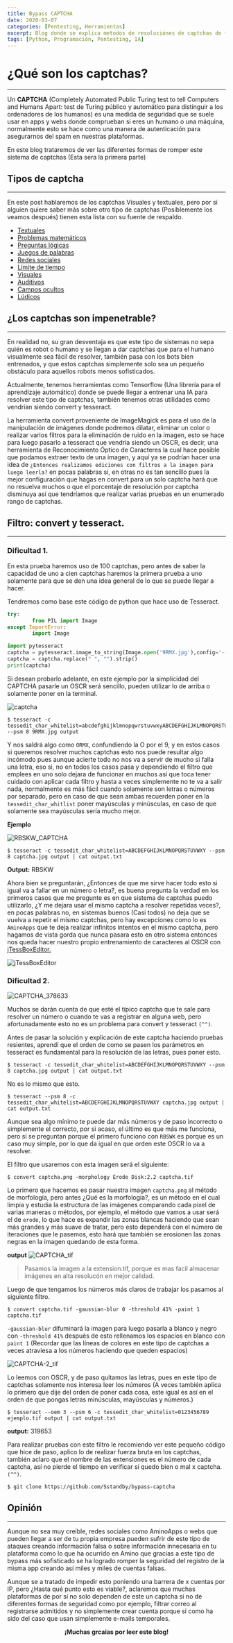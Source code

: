 ```yaml
---
title: Bypass CAPTCHA
date: 2020-03-07
categories: [Pentesting, Herramientas]
excerpt: Blog donde se explica metodos de resoluciónes de captchas de forma automatica
tags: [Python, Programación, Pentesting, IA]
---
```


# ¿Qué son los captchas?
----

Un **CAPTCHA** (Completely Automated Public Turing test to tell Computers and Humans Apart: test de Turing público y automático para distinguir a los ordenadores de los humanos) es una medida de seguridad que se suele usar en apps y webs donde comprueban si eres un humano o una máquina, normalmente esto se hace como una manera de autenticación para asegurarnos del spam en nuestras plataformas.

En este blog trataremos de ver las diferentes formas de romper este sistema de captchas (Esta sera la primera parte)

## Tipos de captcha 

---
 
En este post hablaremos de los captchas Visuales y textuales, pero por si alguien quiere saber más sobre otro tipo de captchas (Posiblemente los veamos después) tienen esta lista con su fuente de respaldo.
 
- [Textuales](https://ayudaleyprotecciondatos.es/2021/08/16/codigo-captcha/#Textuales "Textuales")
- [Problemas matemáticos](https://ayudaleyprotecciondatos.es/2021/08/16/codigo-captcha/#Problemas_matematicos "Problemas matemáticos")
- [Preguntas lógicas](https://ayudaleyprotecciondatos.es/2021/08/16/codigo-captcha/#Preguntas_logicas "Preguntas lógicas")
- [Juegos de palabras](https://ayudaleyprotecciondatos.es/2021/08/16/codigo-captcha/#Juegos_de_palabras "Juegos de palabras")
- [Redes sociales](https://ayudaleyprotecciondatos.es/2021/08/16/codigo-captcha/#Redes_sociales "Redes sociales")
- [Límite de tiempo](https://ayudaleyprotecciondatos.es/2021/08/16/codigo-captcha/#Limite_de_tiempo "Límite de tiempo") 
- [Visuales](https://ayudaleyprotecciondatos.es/2021/08/16/codigo-captcha/#Visuales "Visuales")
- [Auditivos](https://ayudaleyprotecciondatos.es/2021/08/16/codigo-captcha/#Auditivos "Auditivos")
- [Campos ocultos](https://ayudaleyprotecciondatos.es/2021/08/16/codigo-captcha/#Campos_ocultos "Campos ocultos") 
- [Lúdicos](https://ayudaleyprotecciondatos.es/2021/08/16/codigo-captcha/#Ludicos "Lúdicos")
 
## ¿Los captchas son impenetrable? 
--- 

En realidad no, su gran desventaja es que este tipo de sistemas no sepa quién es robot o humano y se llegan a dar captchas que para el humano visualmente sea fácil de resolver, también pasa con los bots bien entrenados, y que estos captchas simplemente solo sea un pequeño obstáculo para aquellos robots menos sofisticados. 

Actualmente, tenemos herramientas como Tensorflow (Una librería para el aprendizaje automático) donde se puede llegar a entrenar una IA para resolver este tipo de captchas, también tenemos otras utilidades como vendrían siendo convert y tesseract. 

La herramienta convert proveniente de ImageMagick es para el uso de la manipulación de imágenes donde podremos dilatar, eliminar un color o realizar varios filtros para la eliminación de ruido en la imagen, esto se hace para luego pasarlo a tesseract que vendría siendo un OSCR, es decir, una herramienta de Reconocimiento Óptico de Caracteres la cual hace posible que podamos extraer texto de una imagen, y aquí ya se podrían hacer una idea de `¿Entonces realizamos ediciones con filtros a la imagen para luego leerla?` en pocas palabras si, en otras no es tan sencillo pues la mejor configuración que hagas en convert para un solo captcha hará que no resuelva muchos o que el porcentaje de resolución por captcha disminuya así que tendríamos que realizar varias pruebas en un enumerado rango de captchas.

## Filtro: convert y tesseract. 

---

### Dificultad 1. 

En esta prueba haremos uso de 100 captchas, pero antes de saber la capacidad de uno a cien captchas haremos la primera prueba a uno solamente para que se den una idea general de lo que se puede llegar a hacer. 

Tendremos como base este código de python que hace uso de Tesseract.

```python
try:
        from PIL import Image
except ImportError:
        import Image

import pytesseract
captcha = pytesseract.image_to_string(Image.open('9RMX.jpg'),config='--psm 8 -c tessedit_char_whitelist=0123456789abcdfghijkmnlopqrsturstuvwxyz')
captcha = captcha.replace(" ", "").strip()
print(captcha)
```

Si desean probarlo adelante, en este ejemplo por la simplicidad del CAPTCHA pasarle un OSCR será sencillo, pueden utilizar lo de arriba o solamente poner en la terminal.

![captcha](/assets/img/post/29/9RMX.jpg)

```console
$ tesseract -c tessedit_char_whitelist=abcdefghijklmnopqwrstuvwxyABCDEFGHIJKLMNOPQRSTUVWXY1234567890 --psm 8 9RMX.jpg output
```

Y nos saldrá algo como `ORMX`, confundiendo la O por el 9, y en estos casos si queremos resolver muchos captchas esto nos puede resultar algo incómodo pues aunque acierte todo no nos va a servir de mucho si falla una letra, eso si, no en todos los casos pasa y dependiendo el filtro que emplees en uno solo dejara de funcionar en muchos así que toca tener cuidado con aplicar cada filtro y hasta a veces simplemente no te va a salir nada, normalmente es más fácil cuando solamente son letras o números por separado, pero en caso de que sean ambas recuerden poner en la `tessedit_char_whitlist` poner mayúsculas y minúsculas, en caso de que solamente sea mayúsculas sería mucho mejor.

**Ejemplo**

![RBSKW_CAPTCHA](/assets/img/post/29/RBSKW.jpg)

```console
$ tesseract -c tessedit_char_whitelist=ABCDEFGHIJKLMNOPQRSTUVWXY --psm 8 captcha.jpg output | cat output.txt 
```

**Output:** RBSKW

Ahora bien se preguntarán, ¿Entonces de que me sirve hacer todo esto si igual va a fallar en un número o letra?, es buena pregunta la verdad en los primeros casos que me pregunte es en que sistema de captchas puedo utilizarlo, ¿Y me dejara usar el mismo captcha a resolver repetidas veces?, en pocas palabras no, en sistemas buenos (Casi todos) no deja que se vuelva a repetir el mismo captchas, pero hay excepciones como lo es `AminoApps` que te deja realizar infinitos intentos en el mismo captcha, pero hagamos de vista gorda que nunca pasara esto en otro sistema entonces nos queda hacer nuestro propio entrenamiento de caracteres al OSCR con [jTessBoxEditor.](http://vietocr.sourceforge.net/training.html)

![jTessBoxEditor](/assets/img/post/29/jTessBoxEditor.png)

### Dificultad 2.

![CAPTCHA_378633](/assets/img/post/29/378633.png)

Muchos se darán cuenta de que esté el típico captcha que te sale para resolver un número o cuando te vas a registrar en alguna web, pero afortunadamente esto no es un problema para convert y tesseract `(^^)`.

Antes de pasar la solución y explicación de este captcha haciendo pruebas resientes, aprendí que el orden de como se pasen los parámetros en tesseract es fundamental para la resolución de las letras, pues poner esto.

```console
$ tesseract -c tessedit_char_whitelist=ABCDEFGHIJKLMNOPQRSTUVWXY --psm 8 captcha.jpg output | cat output.txt 
```

No es lo mismo que esto.

```console
$ tesseract --psm 8 -c tessedit_char_whitelist=ABCDEFGHIJKLMNOPQRSTUVWXY captcha.jpg output | cat output.txt 
```

Aunque sea algo mínimo te puede dar más números y de paso incorrecto o simplemente el correcto, por si acaso, el último es que más me funciona, pero si se preguntan porque el primero funciono con `RBSWK` es porque es un caso muy simple, por lo que da igual en que orden este OSCR lo va a resolver.

El filtro que usaremos con esta imagen será el siguiente:

```console
$ convert captcha.png -morphology Erode Disk:2.2 captcha.tif   
```

Lo primero que hacemos es pasar nuestra imagen `captcha.png` al método de morfología, pero antes ¿Qué es la morfología?, es un método en el cual limpia y estudia la estructura de las imágenes comparando cada pixel de varias maneras o métodos, por ejemplo, el método que vamos a usar será el de `erode`, lo que hace es expandir las zonas blancas haciendo que sean más grandes y más suave de tratar, pero esto dependerá con el número de iteraciones que le pasemos, esto hará que también se erosionen las zonas negras en la imagen quedando de esta forma.

**output**
![CAPTCHA_tif](/assets/img/post/29/captcha-1.png)

> Pasamos la imagen a la extension.tif, porque es mas facil almacenar imágenes en alta resolucón en mejor calidad.

Luego de que tengamos los números más claros de trabajar los pasamos al siguiente filtro.

```console
$ convert captcha.tif -gaussian-blur 0 -threshold 41% -paint 1 captcha.tif
```

`-gaussian-blur` difuminará la imagen para luego pasarla a blanco y negro con `-threshold 41%` después de esto rellenamos los espacios en blanco con `paint 1` (Recordar que las líneas de colores en este tipo de captchas a veces atraviesa a los números haciendo que queden espacios)

![CAPTCHA-2_tif](/assets/img/post/29/captcha-2.png)

Lo leemos con OSCR, y de paso quitamos las letras, pues en este tipo de captchas solamente nos interesa leer los números (A veces también aplica lo primero que dije del orden de poner cada cosa, este igual es así en el orden de que pongas letras minúsculas, mayúsculas y números.)

```console
$ tesseract --oem 3 --psm 6 -c tessedit_char_whitelist=0123456789 ejemplo.tif output | cat output.txt
```

**output:** 319653

Para realizar pruebas con este filtro le recomiendo ver este pequeño código que hice de paso, aplico lo de realizar fuerza bruta en los captchas, también aclaro que el nombre de las extensiones es el número de cada captcha, así no pierde el tiempo en verificar si quedo bien o mal x captcha. `(^^)`.

```console
$ git clone https://github.com/Sstandby/bypass-captcha
```

## Opinión
----

Aunque no sea muy creíble, redes sociales como AminoApps o webs que pueden llegar a ser de tu propia empresa pueden sufrir de este tipo de ataques creando información falsa o sobre información innecesaria en tu plataforma como lo que ha ocurrido en Amino que gracias a este tipo de bypass más sofisticado se ha logrado romper la seguridad del registro de la misma app creando así miles y miles de cuentas falsas. 

Aunque se a tratado de impedir esto poniendo una barrera de x cuentas por IP, pero ¿Hasta qué punto esto es viable?, aclaremos que muchas plataformas de por sí no solo dependen de este un captcha si no de diferentes formas de seguridad como por ejemplo, filtrar correo al registrarse admitidos y no simplemente crear cuenta porque si como ha sido del caso que usan simplemente e-mails temporales.

**<center>¡Muchas grcaias por leer este blog!</center>**
